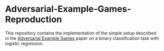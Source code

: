 # Adversarial-Example-Games-Reproduction

This repository contains the implementation of the simple setup described in the [Adversarial Example Games](https://arxiv.org/abs/2007.00720) paper on a binary classification task with logistic regression.
